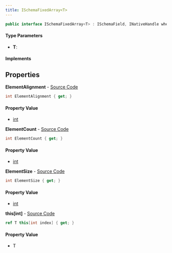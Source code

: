 ```yaml
---
title: ISchemaFixedArray<T>
---
```


```csharp
public interface ISchemaFixedArray<T> : ISchemaField, INativeHandle where T : unmanaged
```

#### Type Parameters

- **T**: 

#### Implements

## Properties

**ElementAlignment** - [Source Code](https://github.com/swiftly-solution/swiftlys2/blob/main/managed/src/SwiftlyS2.Shared/Modules/Schemas/ISchemaFixedArray.cs#L6)

```csharp
int ElementAlignment { get; }
```

#### Property Value

- [int](https://learn.microsoft.com/dotnet/api/system.int32)

**ElementCount** - [Source Code](https://github.com/swiftly-solution/swiftlys2/blob/main/managed/src/SwiftlyS2.Shared/Modules/Schemas/ISchemaFixedArray.cs#L8)

```csharp
int ElementCount { get; }
```

#### Property Value

- [int](https://learn.microsoft.com/dotnet/api/system.int32)

**ElementSize** - [Source Code](https://github.com/swiftly-solution/swiftlys2/blob/main/managed/src/SwiftlyS2.Shared/Modules/Schemas/ISchemaFixedArray.cs#L10)

```csharp
int ElementSize { get; }
```

#### Property Value

- [int](https://learn.microsoft.com/dotnet/api/system.int32)

**this[int]** - [Source Code](https://github.com/swiftly-solution/swiftlys2/blob/main/managed/src/SwiftlyS2.Shared/Modules/Schemas/ISchemaFixedArray.cs#L12)

```csharp
ref T this[int index] { get; }
```

#### Property Value

- T

